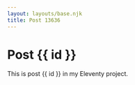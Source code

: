 ```yaml
---
layout: layouts/base.njk
title: Post 13636
---
```


# Post {{ id }}

This is post {{ id }} in my Eleventy project.
